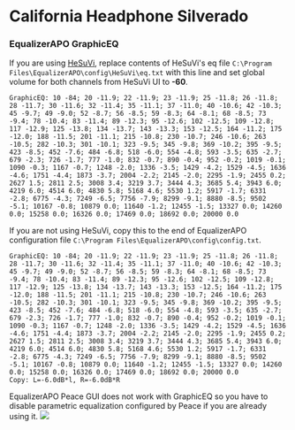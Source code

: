 # California Headphone Silverado
### EqualizerAPO GraphicEQ
If you are using [HeSuVi](https://sourceforge.net/projects/hesuvi/), replace contents of HeSuVi's eq file `C:\Program Files\EqualizerAPO\config\HeSuVi\eq.txt` with this line and set global volume for both channels from HeSuVi UI to **-60**.
```
GraphicEQ: 10 -84; 20 -11.9; 22 -11.9; 23 -11.9; 25 -11.8; 26 -11.8; 28 -11.7; 30 -11.6; 32 -11.4; 35 -11.1; 37 -11.0; 40 -10.6; 42 -10.3; 45 -9.7; 49 -9.0; 52 -8.7; 56 -8.5; 59 -8.3; 64 -8.1; 68 -8.5; 73 -9.4; 78 -10.4; 83 -11.4; 89 -12.3; 95 -12.6; 102 -12.5; 109 -12.8; 117 -12.9; 125 -13.8; 134 -13.7; 143 -13.3; 153 -12.5; 164 -11.2; 175 -12.0; 188 -11.5; 201 -11.1; 215 -10.8; 230 -10.7; 246 -10.6; 263 -10.5; 282 -10.3; 301 -10.1; 323 -9.5; 345 -9.8; 369 -10.2; 395 -9.5; 423 -8.5; 452 -7.6; 484 -6.8; 518 -6.0; 554 -4.8; 593 -3.5; 635 -2.7; 679 -2.3; 726 -1.7; 777 -1.0; 832 -0.7; 890 -0.4; 952 -0.2; 1019 -0.1; 1090 -0.3; 1167 -0.7; 1248 -2.0; 1336 -3.5; 1429 -4.2; 1529 -4.5; 1636 -4.6; 1751 -4.4; 1873 -3.7; 2004 -2.2; 2145 -2.0; 2295 -1.9; 2455 0.2; 2627 1.5; 2811 2.5; 3008 3.4; 3219 3.7; 3444 4.3; 3685 5.4; 3943 6.0; 4219 6.0; 4514 6.0; 4830 5.8; 5168 4.6; 5530 1.2; 5917 -1.7; 6331 -2.8; 6775 -4.3; 7249 -6.5; 7756 -7.9; 8299 -9.1; 8880 -8.5; 9502 -5.1; 10167 -0.8; 10879 0.0; 11640 -1.2; 12455 -1.5; 13327 0.0; 14260 0.0; 15258 0.0; 16326 0.0; 17469 0.0; 18692 0.0; 20000 0.0
```
If you are not using HeSuVi, copy this to the end of EqualizerAPO configuration file `C:\Program Files\EqualizerAPO\config\config.txt`.
```
GraphicEQ: 10 -84; 20 -11.9; 22 -11.9; 23 -11.9; 25 -11.8; 26 -11.8; 28 -11.7; 30 -11.6; 32 -11.4; 35 -11.1; 37 -11.0; 40 -10.6; 42 -10.3; 45 -9.7; 49 -9.0; 52 -8.7; 56 -8.5; 59 -8.3; 64 -8.1; 68 -8.5; 73 -9.4; 78 -10.4; 83 -11.4; 89 -12.3; 95 -12.6; 102 -12.5; 109 -12.8; 117 -12.9; 125 -13.8; 134 -13.7; 143 -13.3; 153 -12.5; 164 -11.2; 175 -12.0; 188 -11.5; 201 -11.1; 215 -10.8; 230 -10.7; 246 -10.6; 263 -10.5; 282 -10.3; 301 -10.1; 323 -9.5; 345 -9.8; 369 -10.2; 395 -9.5; 423 -8.5; 452 -7.6; 484 -6.8; 518 -6.0; 554 -4.8; 593 -3.5; 635 -2.7; 679 -2.3; 726 -1.7; 777 -1.0; 832 -0.7; 890 -0.4; 952 -0.2; 1019 -0.1; 1090 -0.3; 1167 -0.7; 1248 -2.0; 1336 -3.5; 1429 -4.2; 1529 -4.5; 1636 -4.6; 1751 -4.4; 1873 -3.7; 2004 -2.2; 2145 -2.0; 2295 -1.9; 2455 0.2; 2627 1.5; 2811 2.5; 3008 3.4; 3219 3.7; 3444 4.3; 3685 5.4; 3943 6.0; 4219 6.0; 4514 6.0; 4830 5.8; 5168 4.6; 5530 1.2; 5917 -1.7; 6331 -2.8; 6775 -4.3; 7249 -6.5; 7756 -7.9; 8299 -9.1; 8880 -8.5; 9502 -5.1; 10167 -0.8; 10879 0.0; 11640 -1.2; 12455 -1.5; 13327 0.0; 14260 0.0; 15258 0.0; 16326 0.0; 17469 0.0; 18692 0.0; 20000 0.0
Copy: L=-6.0dB*l, R=-6.0dB*R
```
EqualizerAPO Peace GUI does not work with GraphicEQ so you have to disable parametric equalization configured by Peace if you are already using it.
![](https://raw.githubusercontent.com/jaakkopasanen/AutoEq/master/results/Innerfidelity%202017/innerfidelity/onear/California%20Headphone%20Silverado/California%20Headphone%20Silverado.png)
